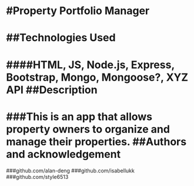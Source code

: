 #Property Portfolio Manager
==========================
##Technologies Used
===========================
####HTML, JS, Node.js, Express, Bootstrap, Mongo, Mongoose?, XYZ API
##Description
==========================
###This is an app that allows property owners to organize and manage their properties.
##Authors and acknowledgement
==========================
###github.com/alan-deng
###github.com/isabellukk
###github.com/style6513
